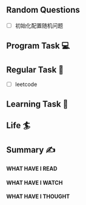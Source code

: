 ## Random Questions
- [ ] 初始化配置随机问题

## Program Task  💻

## Regular Task  🤡
- [ ] leetcode

## Learning Task 🎯

## Life 🏄

## Summary ✍
####  WHAT HAVE I READ

#### WHAT HAVE I WATCH

#### WHAT HAVE I THOUGHT
